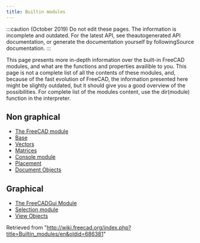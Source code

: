 ```yaml
---
title: Builtin modules
---
```

:::caution
(October 2019) Do not edit these pages. The information is incomplete and outdated. For the latest API, see theautogenerated API documentation, or generate the documentation yourself by followingSource documentation.
:::

This page presents more in-depth information over the built-in FreeCAD modules, and what are the functions and properties availible to you. This page is not a complete list of all the contents of these modules, and, because of the fast evolution of FreeCAD, the information presented here might be slightly outdated, but it should give you a good overview of the possibilities. For complete list of the modules content, use the dir(module) function in the interpreter.

## Non graphical

* [The FreeCAD module](/FreeCAD_API "FreeCAD API")
* [Base](/Base_API "Base API")
* [Vectors](/Vector_API "Vector API")
* [Matrices](/Matrix_API "Matrix API")
* [Console module](/Console_API "Console API")
* [Placement](/Placement_API "Placement API")
* [Document Objects](/Object_API "Object API")

## Graphical

* [The FreeCADGui Module](/FreeCADGui_API "FreeCADGui API")
* [Selection module](/Selection_API "Selection API")
* [View Objects](/ViewObject_API "ViewObject API")

Retrieved from "<http://wiki.freecad.org/index.php?title=Builtin_modules/en&oldid=686381>"
